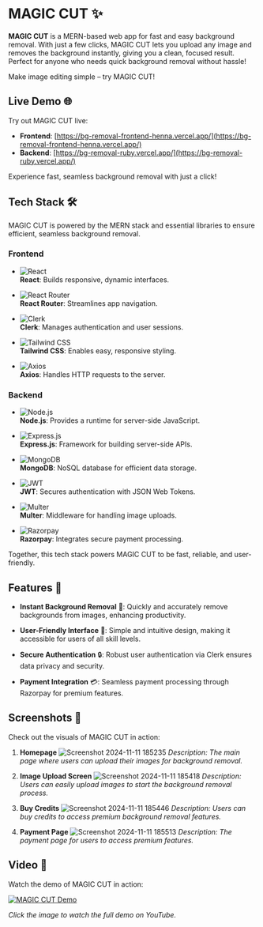 # MAGIC CUT ✨

**MAGIC CUT** is a MERN-based web app for fast and easy background removal. With just a few clicks, MAGIC CUT lets you upload any image and removes the background instantly, giving you a clean, focused result. Perfect for anyone who needs quick background removal without hassle!

Make image editing simple – try MAGIC CUT!

## Live Demo 🌐

Try out MAGIC CUT live:

- **Frontend**: [https://bg-removal-frontend-henna.vercel.app/](https://bg-removal-frontend-henna.vercel.app/)
- **Backend**: [https://bg-removal-ruby.vercel.app/](https://bg-removal-ruby.vercel.app/)

Experience fast, seamless background removal with just a click!

## Tech Stack 🛠️

MAGIC CUT is powered by the MERN stack and essential libraries to ensure efficient, seamless background removal.

### Frontend
- ![React](https://img.shields.io/badge/React-20232A?style=for-the-badge&logo=react&logoColor=61DAFB)  
  **React**: Builds responsive, dynamic interfaces.
  
- ![React Router](https://img.shields.io/badge/React_Router-CA4245?style=for-the-badge&logo=react-router&logoColor=white)  
  **React Router**: Streamlines app navigation.
  
- ![Clerk](https://img.shields.io/badge/Clerk-F5A623?style=for-the-badge&logo=clerk&logoColor=white)  
  **Clerk**: Manages authentication and user sessions.

- ![Tailwind CSS](https://img.shields.io/badge/Tailwind_CSS-38B2AC?style=for-the-badge&logo=tailwind-css&logoColor=white)  
  **Tailwind CSS**: Enables easy, responsive styling.

- ![Axios](https://img.shields.io/badge/Axios-5A29E4?style=for-the-badge&logo=axios&logoColor=white)  
  **Axios**: Handles HTTP requests to the server.

### Backend
- ![Node.js](https://img.shields.io/badge/Node.js-43853D?style=for-the-badge&logo=node.js&logoColor=white)  
  **Node.js**: Provides a runtime for server-side JavaScript.

- ![Express.js](https://img.shields.io/badge/Express.js-404D59?style=for-the-badge)  
  **Express.js**: Framework for building server-side APIs.

- ![MongoDB](https://img.shields.io/badge/MongoDB-4EA94B?style=for-the-badge&logo=mongodb&logoColor=white)  
  **MongoDB**: NoSQL database for efficient data storage.

- ![JWT](https://img.shields.io/badge/JWT-000000?style=for-the-badge&logo=json-web-tokens&logoColor=white)  
  **JWT**: Secures authentication with JSON Web Tokens.

- ![Multer](https://img.shields.io/badge/Multer-FF3E00?style=for-the-badge&logo=multer&logoColor=white)  
  **Multer**: Middleware for handling image uploads.

- ![Razorpay](https://img.shields.io/badge/Razorpay-0A0A0A?style=for-the-badge&logo=razorpay&logoColor=white)  
  **Razorpay**: Integrates secure payment processing.

Together, this tech stack powers MAGIC CUT to be fast, reliable, and user-friendly.

## Features 🌟

- **Instant Background Removal** 🎨: Quickly and accurately remove backgrounds from images, enhancing productivity.
  
- **User-Friendly Interface** 👥: Simple and intuitive design, making it accessible for users of all skill levels.

- **Secure Authentication** 🔒: Robust user authentication via Clerk ensures data privacy and security.

- **Payment Integration** 💳: Seamless payment processing through Razorpay for premium features.

## Screenshots 📸

Check out the visuals of MAGIC CUT in action:

1. **Homepage**
   ![Screenshot 2024-11-11 185235](https://github.com/user-attachments/assets/d90e92ac-3f53-4552-8ace-ed03b053a522)
   *Description: The main page where users can upload their images for background removal.*

2. **Image Upload Screen**
   ![Screenshot 2024-11-11 185418](https://github.com/user-attachments/assets/bda846c5-9d2c-4ee4-860d-c115efa9a614)
   *Description: Users can easily upload images to start the background removal process.*

3. **Buy Credits**
  ![Screenshot 2024-11-11 185446](https://github.com/user-attachments/assets/0ea9f79c-41e9-40f9-90c0-3eee16734843)
   *Description: Users can buy credits to access premium background removal features.*

4. **Payment Page**
   ![Screenshot 2024-11-11 185513](https://github.com/user-attachments/assets/f4d46343-0ced-4b09-8d79-9083b6d51105)
   *Description: The payment page for users to access premium features.*

## Video 🎥

Watch the demo of MAGIC CUT in action:

[![MAGIC CUT Demo](https://img.youtube.com/vi/6CQpN7tK-yI/0.jpg)](https://youtu.be/6CQpN7tK-yI)

*Click the image to watch the full demo on YouTube.*





